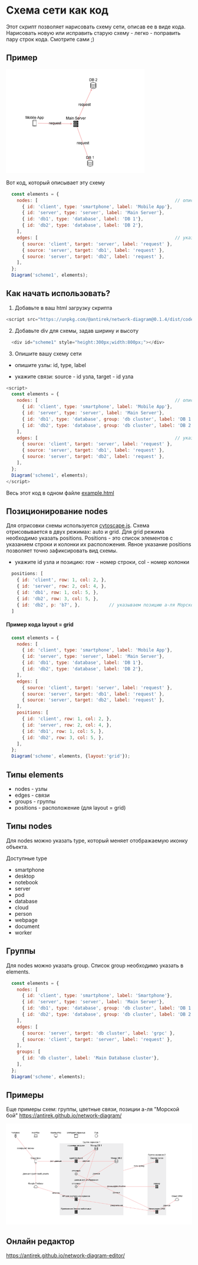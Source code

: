 # Схема сети как код

Этот скрипт позволяет нарисовать схему сети, описав ее в виде кода. Нарисовать новую или исправить старую схему - легко - поправить пару строк кода. Смотрите сами ;)

## Пример

![](examples/example1.png)

Вот код, который описывает эту схему

`````javascript
  const elements = {
    nodes: [                                                    // описываем узлы
      { id: 'client', type: 'smartphone', label: 'Mobile App'},
      { id: 'server', type: 'server', label: 'Main Server'},
      { id: 'db1', type: 'database', label: 'DB 1'},
      { id: 'db2', type: 'database', label: 'DB 2'},
    ],
    edges: [                                                    // указываем связи
      { source: 'client', target: 'server', label: 'request' },
      { source: 'server', target: 'db1', label: 'request' },
      { source: 'server', target: 'db2', label: 'request' },
    ],
  };
  Diagram('scheme1', elements);
`````

## Как начать использовать?

1. Добавьте в ваш html загрузку скрипта

`````javascript
<script src="https://unpkg.com/@antirek/network-diagram@0.1.4/dist/code-full.min.js"></script>

`````
2. Добавьте div для схемы, задав ширину и высоту

`````javascript
  <div id="scheme1" style="height:300px;width:800px;"></div>
`````

3. Опишите вашу схему сети

- опишите узлы: id, type, label

- укажите связи: source - id узла, target - id узла

`````javascript
<script>      
  const elements = {    
    nodes: [                                                    // описываем узлы
      { id: 'client', type: 'smartphone', label: 'Mobile App'},
      { id: 'server', type: 'server', label: 'Main Server'},
      { id: 'db1', type: 'database', group: 'db cluster', label: 'DB 1'},
      { id: 'db2', type: 'database', group: 'db cluster', label: 'DB 2'},
    ],
    edges: [                                                    // указываем связи
      { source: 'client', target: 'server', label: 'request' },
      { source: 'server', target: 'db1', label: 'request' },
      { source: 'server', target: 'db2', label: 'request' },
    ],
  };
  Diagram('scheme1', elements);
</script>
`````

Весь этот код в одном файле [example.html](examples/example.html)

## Позиционирование nodes

Для отрисовки схемы используется [cytoscape.js](https://js.cytoscape.org/). Схема отрисовывается в двух режимах: auto и grid. Для grid режима необходимо указать positions. Positions - это список элементов с указанием строки и колонки их расположения. Явное указание positions позволяет точно зафиксировать вид схемы.

- укажите id узла и позицию: row - номер строки, col - номер колонки

`````javascript
  positions: [
    { id: 'client', row: 1, col: 2, },
    { id: 'server', row: 2, col: 4, },
    { id: 'db1', row: 1, col: 5, },
    { id: 'db2', row: 3, col: 5, },
    { id: 'db2', p: 'b7', },           // указываем позицию а-ля Морской бой
  ]
`````

#### Пример кода layout = grid

`````javascript
  const elements = {    
    nodes: [
      { id: 'client', type: 'smartphone', label: 'Mobile App'},
      { id: 'server', type: 'server', label: 'Main Server'},
      { id: 'db1', type: 'database', label: 'DB 1'},
      { id: 'db2', type: 'database', label: 'DB 2'},
    ],
    edges: [
      { source: 'client', target: 'server', label: 'request' },
      { source: 'server', target: 'db1', label: 'request' },
      { source: 'server', target: 'db2', label: 'request' },
    ],
    positions: [
      { id: 'client', row: 1, col: 2, },
      { id: 'server', row: 2, col: 4, },
      { id: 'db1', row: 1, col: 5, },
      { id: 'db2', row: 3, col: 5, },
    ],
  };
  Diagram('scheme', elements, {layout:'grid'});
`````

## Типы elements

- nodes - узлы
- edges - связи
- groups - группы
- positions - расположение (для layout = grid)


## Типы nodes

Для nodes можно указать type, который меняет отображаемую иконку объекта. 

Доступные type

- smartphone
- desktop
- notebook
- server
- pod
- database
- cloud
- person
- webpage
- document
- worker


## Группы

Для nodes можно указать group. Список group необходимо указать в elements.

`````javascript
  const elements = {
    nodes: [
      { id: 'client', type: 'smartphone', label: 'Smartphone'},
      { id: 'server', type: 'server', label: 'Main Server'},
      { id: 'db1', type: 'database', group: 'db cluster', label: 'DB 1'},
      { id: 'db2', type: 'database', group: 'db cluster', label: 'DB 2'},
    ],
    edges: [
      { source: 'server', target: 'db cluster', label: 'grpc' },
      { source: 'client', target: 'server', label: 'request' },
    ],
    groups: [
      { id: 'db cluster', label: 'Main Database cluster'},
    ],
  };
  Diagram('scheme', elements);
`````

## Примеры

Еще примеры схем: группы, цветные связи, позиции а-ля "Морской бой" https://antirek.github.io/network-diagram/

![](examples/example2.png)

## Онлайн редактор

https://antirek.github.io/network-diagram-editor/

